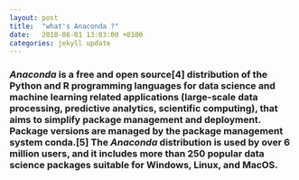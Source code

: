 ```yaml
---
layout: post
title:  "what's Anaconda ?"
date:   2018-08-01 13:03:00 +0100
categories: jekyll update
---
```



### *Anaconda* is a free and open source[4] distribution of the Python and R programming languages for data science and machine learning related applications (large-scale data processing, predictive analytics, scientific computing), that aims to simplify package management and deployment. Package versions are managed by the package management system conda.[5] The *Anaconda* distribution is used by over 6 million users, and it includes more than 250 popular data science packages suitable for Windows, Linux, and MacOS.